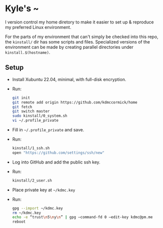 # Kyle's ~

I version control my home diretory to make it easier to set up & reproduce my preferred Linux environment.

For the parts of my environment that can't simply be checked into this repo, the `kinstall/` dir has some scripts and files. Specialized versions of the environment can be made by creating parallel directories under `kinstall.$(hostname)`.

## Setup

* Install Xubuntu 22.04, minimal, with full-disk encryption.

* Run:

  ```bash
  git init
  git remote add origin https://github.com/kdmccormick/home
  git fetch
  git switch master
  sudo kinstall/0_system.sh
  vi ~/.profile_private
  ```

* Fill in `~/.profile_private` and save.

* Run:

  ```bash
  kinstall/1_ssh.sh
  open "https://github.com/settings/ssh/new"
  ```

* Log into GitHub and add the public ssh key.

* Run:

  ```bash
  kinstall/2_user.sh
  ```

* Place private key at `~/kdmc.key`

* Run:

  ```bash
  gpg --import ~/kdmc.key
  rm ~/kdmc.key
  echo -e “trust\n5\ny\n” | gpg –command-fd 0 –edit-key kdmc@pm.me
  reboot
  ```
